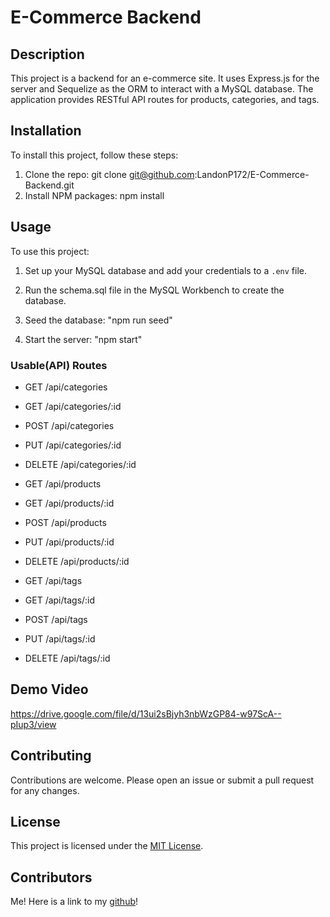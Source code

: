 # E-Commerce Backend

## Description
This project is a backend for an e-commerce site. It uses Express.js for the server and Sequelize as the ORM to interact with a MySQL database. The application provides RESTful API routes for products, categories, and tags.

## Installation
To install this project, follow these steps:
1. Clone the repo:
git clone git@github.com:LandonP172/E-Commerce-Backend.git
2. Install NPM packages:
npm install

## Usage
To use this project:

1. Set up your MySQL database and add your credentials to a `.env` file.

2. Run the schema.sql file in the MySQL Workbench to create the database.

3. Seed the database: "npm run seed"

4. Start the server: "npm start"

### Usable(API) Routes
- GET /api/categories
- GET /api/categories/:id
- POST /api/categories
- PUT /api/categories/:id
- DELETE /api/categories/:id

- GET /api/products
- GET /api/products/:id
- POST /api/products
- PUT /api/products/:id
- DELETE /api/products/:id

- GET /api/tags
- GET /api/tags/:id
- POST /api/tags
- PUT /api/tags/:id
- DELETE /api/tags/:id

## Demo Video
https://drive.google.com/file/d/13ui2sBjyh3nbWzGP84-w97ScA--pIup3/view

## Contributing
Contributions are welcome. Please open an issue or submit a pull request for any changes.

## License
This project is licensed under the [MIT License](LICENSE).

## Contributors
Me! Here is a link to my [github](https://github.com/LandonP172 'My Github')!
